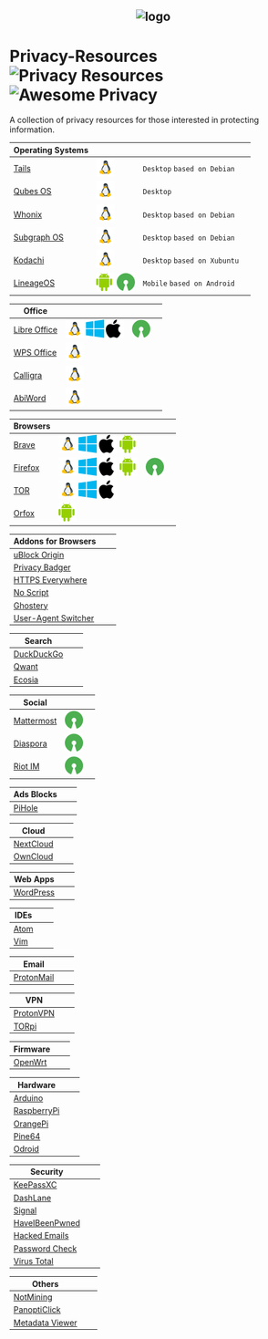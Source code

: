 <h2 align="center">
<img width="200" src="https://raw.githubusercontent.com/ramsal/Privacy-Resources/master/Privacy%20Resources.png" alt="logo">

# Privacy-Resources ![Privacy Resources](https://img.shields.io/badge/privacy-resources-green.svg) ![Awesome Privacy](https://img.shields.io/badge/awesome-privacy-red.svg)
A collection of privacy resources for those interested in protecting information. 
</h2>

|Operating Systems||||
|---|---|---|---|
|[Tails](https://tails.boum.org/index.es.html)|![linux]|`Desktop` `based on Debian`||
|[Qubes OS](https://www.qubes-os.org/)|![linux]|`Desktop`||
|[Whonix](https://www.whonix.org/)|![linux]|`Desktop` `based on Debian`||
|[Subgraph OS](https://subgraph.com/)|![linux]|`Desktop` `based on Debian`||
|[Kodachi](https://sourceforge.net/projects/linuxkodachi/)|![linux]|`Desktop` `based on Xubuntu`||
|[LineageOS](https://lineageos.org/)|![android] ![open]|`Mobile` `based on Android`||

|Office||||
|---|---|---|---|
|[Libre Office](https://duckduckgo.com/)| ![linux] ![windows] ![apple]|![open]||
|[WPS Office](https://www.wps.com/)| ![linux]|||
|[Calligra](https://www.calligra.org/)| ![linux]|||
|[AbiWord](https://www.abisource.com/)| ![linux]|||

|Browsers||||
|---|---|---|---|
|[Brave](https://brave.com/)| ![linux] ![windows] ![apple] ![android]|||
|[Firefox](https://www.mozilla.org/es-ES/firefox/)| ![linux] ![windows] ![apple] ![android]|![open]||
|[TOR](https://www.torproject.org/download/)| ![linux] ![windows] ![apple]|||
|[Orfox](https://play.google.com/store/apps/details?id=info.guardianproject.orfox&hl=es)| ![android]|||

|Addons for Browsers|||
|---|---|---|
|[uBlock Origin](https://addons.mozilla.org/es/firefox/addon/ublock-origin/)|||
|[Privacy Badger](https://www.eff.org/es/node/99095)|||
|[HTTPS Everywhere](https://addons.mozilla.org/en-US/firefox/addon/https-everywhere/)|||
|[No Script](https://addons.mozilla.org/es/firefox/addon/noscript/)|||
|[Ghostery](https://www.ghostery.com/)|||
|[User-Agent Switcher](https://addons.mozilla.org/en-US/firefox/addon/user-agent-switcher-revived/?src=search)|||

|Search|||
|---|---|---|
|[DuckDuckGo](https://duckduckgo.com/)|||
|[Qwant](https://www.qwant.com/)|||
|[Ecosia](https://www.ecosia.org/)|||

|Social|||
|---|---|---|
|[Mattermost](https://mattermost.com/)|![open]||
|[Diaspora](https://diasporafoundation.org/)|![open]||
|[Riot IM](https://about.riot.im/)|![open]||

|Ads Blocks|||
|---|---|---|
|[PiHole](https://pi-hole.net/)|||

|Cloud|||
|---|---|---|
|[NextCloud](https://nextcloud.com/)|||
|[OwnCloud](https://owncloud.org/)|||

|Web Apps|||
|---|---|---|
|[WordPress](https://wordpress.org/)|||

|IDEs|||
|---|---|---|
|[Atom](https://atom.io/)|||
|[Vim](https://www.vim.org)|||

|Email|||
|---|---|---|
|[ProtonMail](https://protonmail.com/)|||

|VPN|||
|---|---|---|
|[ProtonVPN](https://protonvpn.com/)|||
|[TORpi](https://github.com/ramsal/SysAdminTools/blob/master/TORpi.sh)|||

|Firmware|||
|---|---|---|
|[OpenWrt](https://openwrt.org/)|||

|Hardware|||
|---|---|---|
|[Arduino](https://www.arduino.cc/)|||
|[RaspberryPi](https://www.raspberrypi.org/)|||
|[OrangePi](http://www.orangepi.org/)|||
|[Pine64](https://www.pine64.org/)|||
|[Odroid](https://www.hardkernel.com/)|||

|Security|||
|---|---|---|
|[KeePassXC](https://keepassxc.org/)|||
|[DashLane](https://www.dashlane.com/)|||
|[Signal](https://www.signal.org/es/)|||
|[HaveIBeenPwned](https://haveibeenpwned.com/)|||
|[Hacked Emails](https://hacked-emails.com/)|||
|[Password Check](https://howsecureismypassword.net/)|||
|[Virus Total](https://www.virustotal.com)|||

|Others |||
|---|---|---|
|[NotMining](https://notmining.es/)|||
|[PanoptiClick](https://panopticlick.eff.org/)|||
|[Metadata Viewer](https://metashieldclean-up.elevenpaths.com/#)|||


[linux]: ./icons/linux.png
[apple]: ./icons/apple.png
[windows]: ./icons/window.png
[android]: ./icons/android.png
[open]: ./icons/opensource.png
